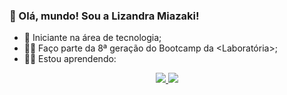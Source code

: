 ### 👋 Olá, mundo! Sou a Lizandra Miazaki!

- 🌱 Iniciante na área de tecnologia; 
- 👩‍🎓 Faço parte da 8ª geração do Bootcamp da <Laboratória>;
- 🐱‍💻 Estou aprendendo:

<p align="center">
  <a href="https://skillicons.dev">
    <img src="https://skillicons.dev/icons?i=html,css,figma,js,vscode,git,github,firebase" />
  </a>
  <a href="https://www.linkedin.com/in/lizandramiazaki/" target="_blank"><img src="https://img.shields.io/badge/-LinkedIn-%230077B5?style=for-the-badge&logo=linkedin&logoColor=white" target="_blank"></a>
</p>


